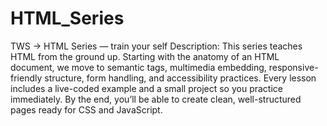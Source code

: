 # HTML_Series
TWS -> HTML Series — train your self
Description: This series teaches HTML from the ground up. Starting with the anatomy of an HTML document, we move to semantic tags, multimedia embedding, responsive-friendly structure, form handling, and accessibility practices. Every lesson includes a live-coded example and a small project so you practice immediately. By the end, you’ll be able to create clean, well-structured pages ready for CSS and JavaScript.
